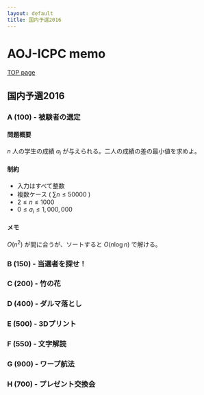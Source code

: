 ```yaml
---
layout: default
title: 国内予選2016
---
```


# **AOJ-ICPC memo**
[TOP page](../)
## 国内予選2016
### A (100) - 被験者の選定
#### 問題概要
$n$ 人の学生の成績 $a_i$ が与えられる。二人の成績の差の最小値を求めよ。

#### 制約
- 入力はすべて整数
- 複数ケース ( $\sum n \le 50000$ )
- $2 \le n \le 1000$
- $0 \le a_i \le 1,000,000$

#### メモ
$O(n^2)$ が間に合うが、ソートすると $O(n \log n)$ で解ける。

### B (150) - 当選者を探せ！

### C (200) - 竹の花

### D (400) - ダルマ落とし

### E (500) - 3Dプリント

### F (550) - 文字解読

### G (900) - ワープ航法

### H (700) - プレゼント交換会
